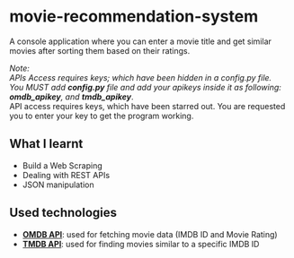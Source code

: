 # movie-recommendation-system

A console application where you can enter a movie title and get similar movies after sorting them based on their ratings.

*Note:*  
*APIs Access requires keys; which have been hidden in a config.py file.*  
*You MUST add **config.py** file and add your apikeys inside it as following: **omdb_apikey**, and **tmdb_apikey***.  
API access requires keys, which have been starred out. You are requested you to enter your key to get the program working.

## What I learnt

* Build a Web Scraping
* Dealing with REST APIs
* JSON manipulation

## Used technologies

* [**OMDB API**](http://www.omdbapi.com/): used for fetching movie data (IMDB ID and Movie Rating)
* [**TMDB API**](https://www.themoviedb.org/documentation/api): used for finding movies similar to a specific IMDB ID  
